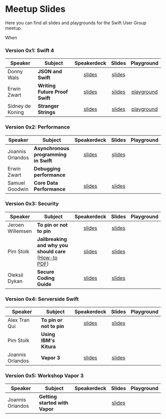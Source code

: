 # Meetup Slides

Here you can find all slides and playgrounds for the Swift User Group meetup.

When

### Version 0x1: Swift 4
| Speaker | Subject | Speakerdeck | Slides | Playground |
|---|---|:---:|:---:|:---:|
| Donny Wals  | **JSON and Swift**  | [slides](https://speakerdeck.com/swiftugnl/donny-wals-json-and-swift-still-a-better-love-story-than-twilight) | [slides](./0x1/JSON%20and%20Swift/json_and_swift4.pdf) |
| Erwin Zwart | **Writing Future Proof Swift** | [slides](https://speakerdeck.com/swiftugnl/erwin-zwart-writing-future-proof-swift) | [slides](./0x1/Writing%20Future%20Proof%20Swift/Writing-Future-Proof-Swift.pdf) | [playground](0x1/Writing%20Future%20Proof%20Swift/Writing-Future-Proof-Swift.playground) |
| Sidney de Koning | **Stranger Strings** | [slides](https://speakerdeck.com/swiftugnl/sidney-de-koning-swift-4-strings) | [slides](./0x1/Stranger%20Strings/stranger_strings_sun_presentation.pdf) | [playground](0x1/Stranger%20Strings/StringsSwift4.playground) |

### Version 0x2: Performance


| Speaker | Subject | Speakerdeck | Slides | Playground |
|---|---|:---:|:---:|:---:|
| Joannis Orlandos  | **Asynchronous programming in Swift**  | [slides](https://speakerdeck.com/swiftugnl/joannis-orlandos-asynchronous-programming-in-swift) | [slides](./0x2/async/0x2_async-programming)  | 
| Erwin Zwart | **Debugging performance** | | |
| Samuel Goodwin | **Core Data Performance** | [slides](https://speakerdeck.com/swiftugnl/samuel-goodwin-core-data-performance) | [slides](./0x2/coare-data-performance/0x2_core_data_performance.pdf)  |

### Version 0x3: Security

| Speaker | Subject | Speakerdeck | Slides | Playground |
|---|---|:---:|:---:|:---:|
| Jeroen Willemsen  | **To pin or not to pin**  | [slides](https://speakerdeck.com/swiftugnl/jeroen-willemsen-to-pin-or-not-to-pin) | [slides](./0x3/ssl-pinning/0x3_ssl-pinning.pdf) |
| Pim Stolk | **Jailbreaking and why you should care** ([How-to PDF](./0x3/jailbreaking/0x3_howto_jailbreaking.pdf)) |[slides](https://speakerdeck.com/swiftugnl/pim-stolk-jailbreak-and-crypto-and-why-you-should-care) | [slides](./0x3/jailbreaking/0x3_jailbreaking.pdf) |
| Oleksii Dykan | **Secure Coding Guide** | [slides](https://speakerdeck.com/swiftugnl/oleksii-dykan-secure-coding-guidlines) | [slides](./0x3/secure-coding-guide/0x3_ssl-pinning.pdf) |  |


### Version 0x4: Serverside Swift

| Speaker | Subject | Speakerdeck | Slides | Playground |
|---|---|:---:|:---:|:---:|
| Alex Tran Qui  | **To pin or not to pin**  | [slides](https://speakerdeck.com/swiftugnl/alex-tan-qui-blockchains-and-serverside-swift) | [slides](./0x4/blockchain/blockchains-serverside.pdf) |
| Pim Stolk | **Using IBM's Kitura** | |  |
| Joannis Orlandos | **Vapor 3** | [slides](https://speakerdeck.com/swiftugnl/joannis-orleandos-vapor-3) | [slides](./0x4/vapor/vapor3.pdf) |  |


### Version 0x5: Workshop Vapor 3

| Speaker | Subject | Speakerdeck | Slides | Playground |
|---|---|:---:|:---:|:---:|
| Joannis Orlandos | **Getting started with Vapor** |  | [slides](./0x5/workshop_vapor3.pdf) |  |

